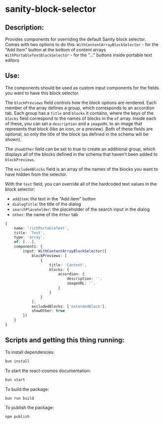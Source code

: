 # sanity-block-selector

## Description:

Provides components for overriding the default Sanity block selector.
Comes with two options to do this:
`WithContentArrayBlockSelector` - for the "Add Item" button at the bottom of content arrays
`WithPortableTextBlockSelector` - for the "..." buttons inside portable text editors


## Use:

The components should be used as custom input components for the fields you want to have this block selector.

The `blockPreviews` field controls how the block options are rendered.
Each member of the array defines a group, which corresponds to an accordion tab.
Each group has a `title` and `blocks` it contains, where the keys of the `blocks` field correspond to the names of blocks in the `of` array.
Inside each of these, you can set a `description` and a `imageURL` to an image that represents that block (like an icon, or a preview).
Both of these fields are optional, so only the title of the block (as defined in the schema will be shown).

The `showOther` field can be set to true to create an additional group, which displays all of the blocks defined in the schema that haven't been added to `blockPreviews`.

The `excludedBlocks` field is an array of the names of the blocks you want to have hidden from the selector.

With the `text` field, you can override all of the hardcoded text values in the block selector:
- `addItem`: the text in the "Add item" button
- `dialogTitle`: the title of the dialog
- `searchPlaceholder`: the placeholder of the search input in the dialog
- `other`: the name of the `Other` tab


```ts
{
    name: 'richPortableText',
    title: 'Text',
    type: 'array',
    of: [...],
    components: {
        input: WithContentArrayBlockSelector({
            blockPreviews: [
                {
                    title: 'Content',
                    blocks: {
                        accordion: {
                            description: ''.
                            imageURL: '',
                        }
                    }
                }
            ],
            excludedBlocks: ['extendedBlock'],
            showOther: true
        })
    }
}
```


## Scripts and getting this thing running:

To install dependencies:

```bash
bun install
```

To start the react-cosmos documentation:

```bash
bun start
```

To build the package:

```bash
bun run build
```

To publish the package:

```bash
npm publish
```